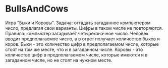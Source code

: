 # BullsAndCows
Игра "Быки и Коровы". Задача: отгадать загаданное компьютером число, предлагая свои варианты. Цифры в таком числе не повторяются. Правила: компьютер загадывает четырёхзначное число. Человек вводит предполагаемое число, а в ответ получает количество быков и коров. Быки - это количество цифр в предполагаемом числе, которые стоят на том же месте, что и в загаданном числе. Коровы - это количество цифр в предполагаемом числе, которые имеются и в загаданном числе, но не стоят на нужном месте.
